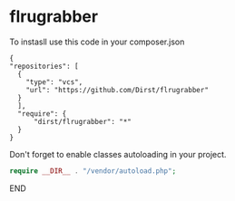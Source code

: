 # flrugrabber

To instasll use this code in your composer.json

```
{
"repositories": [
  {
    "type": "vcs",
    "url": "https://github.com/Dirst/flrugrabber"
  }
  ],
  "require": {
      "dirst/flrugrabber": "*"
  }
}
```

Don't forget to enable classes autoloading in your project.

```php
require __DIR__ . "/vendor/autoload.php";
```
END